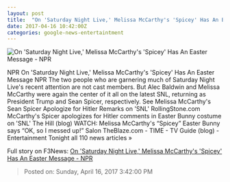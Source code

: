 ```yaml
---
layout: post
title:  "On 'Saturday Night Live,' Melissa McCarthy's 'Spicey' Has An Easter Message - NPR"
date: 2017-04-16 10:42:00Z
categories: google-news-entertaintment
---
```


![On 'Saturday Night Live,' Melissa McCarthy's 'Spicey' Has An Easter Message - NPR](https://media.npr.org/assets/img/2017/04/16/spiceyeaster_wide-826df842b1e3d11c2cdadd6353313337c3e7cfcf.png?s=1400)

NPR On 'Saturday Night Live,' Melissa McCarthy's 'Spicey' Has An Easter Message NPR The two people who are garnering much of Saturday Night Live's recent attention are not cast members. But Alec Baldwin and Melissa McCarthy were again the center of it all on the latest SNL, returning as President Trump and Sean Spicer, respectively. See Melissa McCarthy's Sean Spicer Apologize for Hitler Remarks on 'SNL' RollingStone.com McCarthy's Spicer apologizes for Hitler comments in Easter Bunny costume on 'SNL' The Hill (blog) WATCH: Melissa McCarthy's “Spicey” Easter Bunny says “OK, so I messed up!” Salon TheBlaze.com - TIME - TV Guide (blog) - Entertainment Tonight all 110 news articles »


Full story on F3News: [On 'Saturday Night Live,' Melissa McCarthy's 'Spicey' Has An Easter Message - NPR](http://www.f3nws.com/n/QVrKjE)

> Posted on: Sunday, April 16, 2017 3:42:00 PM
